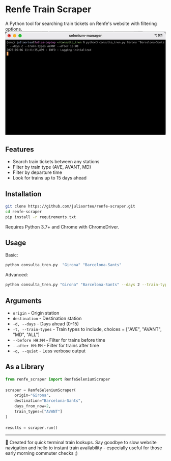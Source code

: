 # Renfe Train Scraper

A Python tool for searching train tickets on Renfe's website with filtering options.
![Renfe Train Scraper Demo](demo.gif)

## Features

- Search train tickets between any stations
- Filter by train type (AVE, AVANT, MD)
- Filter by departure time
- Look for trains up to 15 days ahead

## Installation

```bash
git clone https://github.com/juliaorteu/renfe-scraper.git
cd renfe-scraper
pip install -r requirements.txt
```

Requires Python 3.7+ and Chrome with ChromeDriver.

## Usage

Basic:
```bash
python consulta_tren.py  "Girona" "Barcelona-Sants"
```

Advanced:
```bash
python consulta_tren.py "Girona" "Barcelona-Sants" --days 2 --train-types AVANT --after 16:00
```

## Arguments

- `origin` - Origin station
- `destination` - Destination station
- `-d, --days` - Days ahead (0-15)
- `-t, --train-types` - Train types to include, choices = ["AVE", "AVANT", "MD", "ALL"]
- `--before HH:MM` - Filter for trains before time
- `--after HH:MM` - Filter for trains after time
- `-q, --quiet` - Less verbose output

## As a Library

```python
from renfe_scraper import RenfeSeleniumScraper

scraper = RenfeSeleniumScraper(
    origin="Girona",
    destination="Barcelona-Sants",
    days_from_now=2,
    train_types=["AVANT"]
)

results = scraper.run()
```
---
🚀 Created for quick terminal train lookups. Say goodbye to slow website navigation and hello to instant train availability - especially useful for those early morning commuter checks ;)

